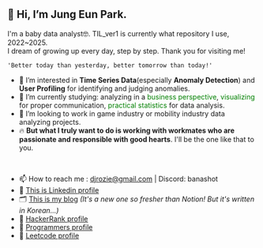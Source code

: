 ## 👋 Hi, I’m Jung Eun Park.
I'm a baby data analyst🤓. TIL_ver1 is currently what repository I use, 2022~2025.  
I dream of growing up every day, step by step. Thank you for visiting me!

    'Better today than yesterday, better tomorrow than today!'

- 👀 I’m interested in **Time Series Data**(especially **Anomaly Detection**) and **User Profiling** for identifying and judging anomalies.
- 🌱 I’m currently studying: analyzing in a <span style="color:Green">business perspective</span>, <span style="color:Green"> visualizing </span> for proper communication, <span style="color:Green"> practical statistics </span>  for data analysis. 
- 💞️ I’m looking to work in game industry or mobility industry data analyzing projects.  
- 🔥 **But what I truly want to do is working with workmates who are passionate and responsible with good hearts**. I'll be the one like that to you.
<br>  

- 📫 How to reach me : djrozie@gmail.com | Discord: banashot
- 🪪 [This is Linkedin profile](https://www.linkedin.com/in/angelapje)
- 🗂 [This is my blog](https://angelapark.tistory.com/)  _(It's a new one so fresher than Notion! But it's written in Korean...)_
- 🧩 [HackerRank profile](https://www.hackerrank.com/djrozie)
- 🧩 [Programmers profile](https://career.programmers.co.kr/pr/djrozie_4150)  
- 🧩 [Leetcode profile](https://leetcode.com/Angela-Park-JE/)  



<!---
Angela-Park-JE/Angela-Park-JE is a ✨ special ✨ repository because its `README.md` (this file) appears on your GitHub profile.
You can click the Preview link to take a look at your changes.
--->

